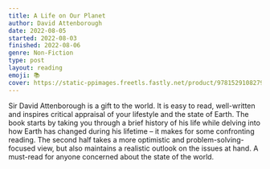 ```yaml
---
title: A Life on Our Planet
author: David Attenborough
date: 2022-08-05
started: 2022-08-03
finished: 2022-08-06
genre: Non-Fiction
type: post
layout: reading
emoji: 📚
cover: https://static-ppimages.freetls.fastly.net/product/9781529108279.jpg
---
```


Sir David Attenborough is a gift to the world. It is easy to read, well-written and inspires critical appraisal of your lifestyle and the state of Earth. The book starts by taking you through a brief history of his life while delving into how Earth has changed during his lifetime – it makes for some confronting reading. The second half takes a more optimistic and problem-solving-focused view, but also maintains a realistic outlook on the issues at hand. A must-read for anyone concerned about the state of the world.